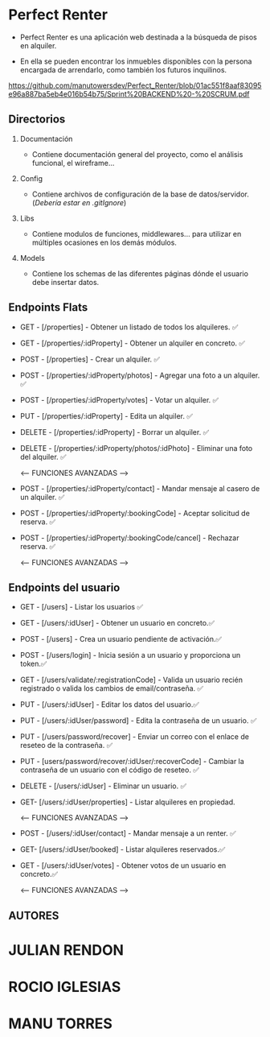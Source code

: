 # Perfect Renter

- Perfect Renter es una aplicación web destinada a la búsqueda de pisos en
  alquiler.

- En ella se pueden encontrar los inmuebles disponibles con la persona encargada
  de arrendarlo, como también los futuros inquilinos.

https://github.com/manutowersdev/Perfect_Renter/blob/01ac551f8aaf83095e96a887ba5eb4e016b54b75/Sprint%20BACKEND%20-%20SCRUM.pdf


## Directorios

1. Documentación

   - Contiene documentación general del proyecto, como el análisis funcional, el wireframe...

2. Config

   - Contiene archivos de configuración de la base de datos/servidor. (_Debería estar en .gitIgnore_)

3. Libs

   - Contiene modulos de funciones, middlewares... para utilizar en múltiples ocasiones en los demás módulos.

4. Models
   - Contiene los schemas de las diferentes páginas dónde el usuario debe insertar datos.

## Endpoints Flats

- GET - [/properties] - Obtener un listado de todos los alquileres. ✅
- GET - [/properties/:idProperty] - Obtener un alquiler en concreto. ✅
- POST - [/properties] - Crear un alquiler. ✅
- POST - [/properties/:idProperty/photos] - Agregar una foto a un alquiler. ✅
- POST - [/properties/:idProperty/votes] - Votar un alquiler. ✅
- PUT - [/properties/:idProperty] - Edita un alquiler. ✅
- DELETE - [/properties/:idProperty] - Borrar un alquiler. ✅
- DELETE - [/properties/:idProperty/photos/:idPhoto] - Eliminar una foto del alquiler. ✅

  <-- FUNCIONES AVANZADAS -->

- POST - [/properties/:idProperty/contact] - Mandar mensaje al casero de un alquiler. ✅
- POST - [/properties/:idProperty/:bookingCode] - Aceptar solicitud de reserva. ✅
- POST - [/properties/:idProperty/:bookingCode/cancel] - Rechazar reserva. ✅

  <-- FUNCIONES AVANZADAS -->

## Endpoints del usuario

- GET - [/users] - Listar los usuarios ✅
- GET - [/users/:idUser] - Obtener un usuario en concreto.✅
- POST - [/users] - Crea un usuario pendiente de activación.✅
- POST - [/users/login] - Inicia sesión a un usuario y proporciona un token.✅
- GET - [/users/validate/:registrationCode] - Valida un usuario recién registrado o valida los cambios de email/contraseña. ✅
- PUT - [/users/:idUser] - Editar los datos del usuario.✅
- PUT - [/users/:idUser/password] - Edita la contraseña de un usuario. ✅
- PUT - [/users/password/recover] - Enviar un correo con el enlace de reseteo de la contraseña. ✅
- PUT - [users/password/recover/:idUser/:recoverCode] - Cambiar la contraseña de un usuario con el código de reseteo. ✅
- DELETE - [/users/:idUser] - Eliminar un usuario. ✅
- GET- [/users/:idUser/properties] - Listar alquileres en propiedad.

  <-- FUNCIONES AVANZADAS -->

- POST - [/users/:idUser/contact] - Mandar mensaje a un renter. ✅
- GET- [/users/:idUser/booked] - Listar alquileres reservados.✅
- GET - [/users/:idUser/votes] - Obtener votos de un usuario en concreto.✅

  <-- FUNCIONES AVANZADAS -->

## AUTORES

# JULIAN RENDON

# ROCIO IGLESIAS

# MANU TORRES
